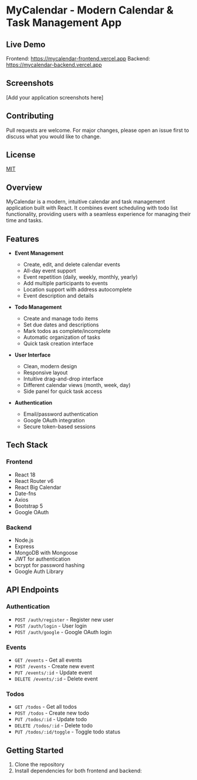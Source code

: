 # MyCalendar - Modern Calendar & Task Management App

## Live Demo
Frontend: https://mycalendar-frontend.vercel.app
Backend: https://mycalendar-backend.vercel.app

## Screenshots
[Add your application screenshots here]

## Contributing
Pull requests are welcome. For major changes, please open an issue first to discuss what you would like to change.

## License
[MIT](https://choosealicense.com/licenses/mit/)

## Overview

MyCalendar is a modern, intuitive calendar and task management application built with React. It combines event scheduling with todo list functionality, providing users with a seamless experience for managing their time and tasks.

## Features

- **Event Management**

  - Create, edit, and delete calendar events
  - All-day event support
  - Event repetition (daily, weekly, monthly, yearly)
  - Add multiple participants to events
  - Location support with address autocomplete
  - Event description and details

- **Todo Management**

  - Create and manage todo items
  - Set due dates and descriptions
  - Mark todos as complete/incomplete
  - Automatic organization of tasks
  - Quick task creation interface

- **User Interface**

  - Clean, modern design
  - Responsive layout
  - Intuitive drag-and-drop interface
  - Different calendar views (month, week, day)
  - Side panel for quick task access

- **Authentication**
  - Email/password authentication
  - Google OAuth integration
  - Secure token-based sessions
 

## Tech Stack

### Frontend

- React 18
- React Router v6
- React Big Calendar
- Date-fns
- Axios
- Bootstrap 5
- Google OAuth

### Backend

- Node.js
- Express
- MongoDB with Mongoose
- JWT for authentication
- bcrypt for password hashing
- Google Auth Library

## API Endpoints

### Authentication

- `POST /auth/register` - Register new user
- `POST /auth/login` - User login
- `POST /auth/google` - Google OAuth login

### Events

- `GET /events` - Get all events
- `POST /events` - Create new event
- `PUT /events/:id` - Update event
- `DELETE /events/:id` - Delete event

### Todos

- `GET /todos` - Get all todos
- `POST /todos` - Create new todo
- `PUT /todos/:id` - Update todo
- `DELETE /todos/:id` - Delete todo
- `PUT /todos/:id/toggle` - Toggle todo status

## Getting Started

1. Clone the repository
2. Install dependencies for both frontend and backend:
